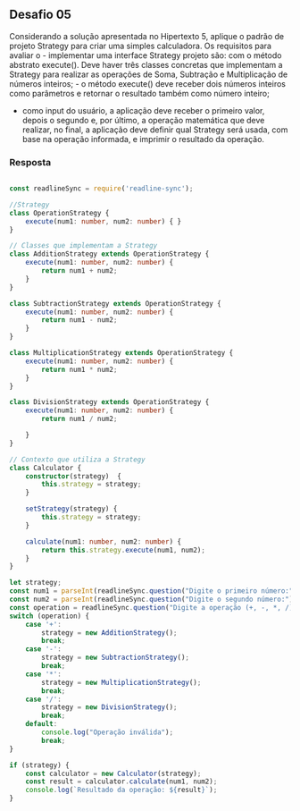 ## Desafio 05

Considerando a solução apresentada no Hipertexto 5, aplique o padrão de projeto Strategy para criar uma simples calculadora. Os requisitos para avaliar o - implementar uma interface Strategy projeto são:
com o método abstrato execute(). Deve haver três classes concretas que implementam a Strategy para realizar as operações de Soma, Subtração e Multiplicação de números inteiros; - o método execute() deve receber dois números inteiros como parâmetros e retornar o resultado também como número inteiro;
- como input do usuário, a aplicação deve receber o primeiro valor, depois o segundo e, por último, a operação matemática que deve realizar, no final, a aplicação deve
definir qual Strategy será usada, com base na operação informada, e imprimir o resultado da operação.
### Resposta


````ts

const readlineSync = require('readline-sync');

//Strategy
class OperationStrategy {
    execute(num1: number, num2: number) { }
}

// Classes que implementam a Strategy
class AdditionStrategy extends OperationStrategy {
    execute(num1: number, num2: number) {
        return num1 + num2;
    }
}

class SubtractionStrategy extends OperationStrategy {
    execute(num1: number, num2: number) {
        return num1 - num2;
    }
}

class MultiplicationStrategy extends OperationStrategy {
    execute(num1: number, num2: number) {
        return num1 * num2;
    }
}

class DivisionStrategy extends OperationStrategy {
    execute(num1: number, num2: number) {
        return num1 / num2;

    }
}

// Contexto que utiliza a Strategy
class Calculator {
    constructor(strategy)  {
        this.strategy = strategy;
    }

    setStrategy(strategy) {
        this.strategy = strategy;
    }

    calculate(num1: number, num2: number) {
        return this.strategy.execute(num1, num2);
    }
}

let strategy;
const num1 = parseInt(readlineSync.question("Digite o primeiro número:"));
const num2 = parseInt(readlineSync.question("Digite o segundo número:"));
const operation = readlineSync.question("Digite a operação (+, -, *, /):");
switch (operation) {
    case '+':
        strategy = new AdditionStrategy();
        break;
    case '-':
        strategy = new SubtractionStrategy();
        break;
    case '*':
        strategy = new MultiplicationStrategy();
        break;
    case '/':
        strategy = new DivisionStrategy();
        break;
    default:
        console.log("Operação inválida");
        break;
}

if (strategy) {
    const calculator = new Calculator(strategy);
    const result = calculator.calculate(num1, num2);
    console.log(`Resultado da operação: ${result}`);
}







````
